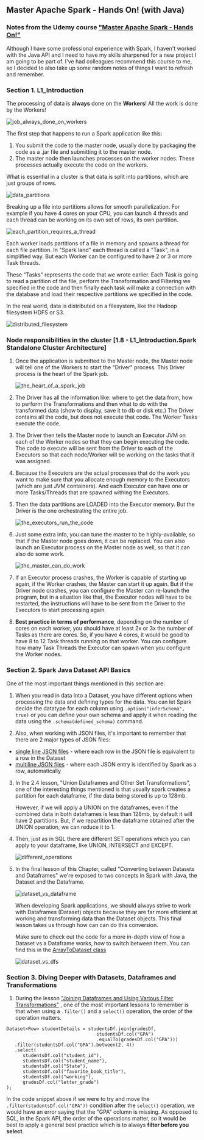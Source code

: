 ## Master Apache Spark - Hands On! (with Java)

### Notes from the Udemy course ["Master Apache Spark - Hands On!"](https://udemy.com/course/the-ultimate-apache-spark-with-java-course-hands-on)

Although I have some professional experience with Spark, I haven't worked with the Java API and I need to have my skills sharpened for a new project I am going to be part of. I've had colleagues recommend this course to me, so I decided to also take up some random notes of things I want to refresh and remember.

### Section 1. L1_Introduction

The processing of data is **always** done on the **Workers**! All the work is done by the Workers!

![job_always_done_on_workers](/media/img1.png)

The first step that happens to run a Spark application like this:
1. You submit the code to the master node, usually done by packaging the code as a .jar file and submitting it to the master node.
2. The master node then launches processes on the worker nodes. These processes actually execute the code on the workers.

What is essential in a cluster is that data is split into partitions, which are just groups of rows.

![data_partitions](/media/img2.png)

Breaking up a file into partitions allows for smooth parallelization. For example if you have 4 cores on your  CPU, you can launch 4 threads and each thread can be working on its own set of rows, its own partition.

![each_partition_requires_a_thread](/media/img3.png)

Each worker loads partitions of a file in memory and spawns a thread for each file partition. In "Spark land" each thread is called a "Task", in a simplified way. But each Worker can be configured to have 2 or 3 or more Task threads.

These "Tasks" represents the code that we wrote earlier. Each Task is going to read a partition of the file, perform the Transformation and Filtering we specified in the code and then finally each task will make a connection with the database and load their respective partitions we specified in the code.

In the real world, data is distributed on a filesystem, like the Hadoop filesystem HDFS or S3.

![distributed_filesystem](/media/img4.png)

### Node responsibilities in the cluster [1.8 - L1_Introduction.Spark Standalone Cluster Architecture]

1. Once the application is submitted to the Master node, the Master node will tell one of the Workers to start the "Driver" process. This Driver process is the heart of the Spark job.

    ![the_heart_of_a_spark_job](/media/img5.png)

2. The Driver has all the information like: where to get the data from, how to perform the Transformations and then what to do with the transformed data (show to display, save it to db or disk etc.)
The Driver contains all the code, but does not execute that code. The Worker Tasks execute the code. 
 
3. The Driver then tells the Master node to launch an Executor JVM on each of the Worker nodes so that they can begin executing the code. The code to execute will be sent from the Driver to each of the Executors so that each node/Worker will be working on the tasks that it was assigned.

4. Because the Executors are the actual processes that do the work you want to make sure that you allocate enough memory to the Executors (which are just JVM containers). And each Executor can have one or more Tasks/Threads that are spawned withing the Executors.

5. Then the data partitions are LOADED into the Executor memory. But the Driver is the one orchestrating the entire job.
    
    ![the_executors_run_the_code](/media/img6.png)

6. Just some extra info, you can tune the master to be highly-available, so that if the Master node goes down, it can be replaced. You can also launch an Executor process on the Master node as well, so that it can also do some work.

    ![the_master_can_do_work](/media/img7.png)

7. If an Executor process crashes, the Worker is capable of starting up again, if the Worker crashes, the Master can start it up again. But if the Driver node crashes, you can configure the Master can re-launch the program, but in a situation like that, the Executor nodes will have to be restarted, the instructions will have to be sent from the Driver to the Executors to start processing again.

8. **Best practice in terms of performance**, depending on the number of cores on each worker, you should have at least 2x or 3x the number of Tasks as there are cores. So, if you have 4 cores, it would be good to have 8 to 12 Task threads running on that worker. You can configure how many Task Threads the Executor can spawn when you configure the Worker nodes.

### Section 2. Spark Java Dataset API Basics

One of the most important things mentioned in this section are:

1. When you read in data into a Dataset, you have different options when processing the data and defining types for the data. You can let Spark decide the datatype for each column using `.option("inferSchema", true)` or you can define your own schema and apply it when reading the data using the `.schema(defined_schema)` command.

2. Also, when working with JSON files, it's important to remember that there are 2 major types of JSON files:
- [single line JSON files](src/main/resources/L1/simple.json) - where each row in the JSON file is equivalent to a row in the Dataset
- [multiline JSON files](src/main/resources/L1/multiline.json) - where each JSON entry is identified by Spark as a row, automatically

3. In the 2.4 lesson, "Union Dataframes and Other Set Transformations", one of the interesting things mentioned is that usually spark creates a partition for each dataframe, if the data being stored is up to 128mb.

   However, if we will apply a UNION on the dataframes, even if the combined data in both dataframes is less than 128mb, by default it will have 2 partitions. But, if we repartition the dataframe obtained after the UNION operation, we can reduce it to 1.

4. Then, just as in SQL there are different SET operations which you can apply to your dataframe, like UNION, INTERSECT and EXCEPT.

   ![different_operations](/media/img8.png)

5. In the final lesson of this Chapter, called "Converting between Datasets and Dataframes" we're exposed to two concepts in Spark with Java, the Dataset and the Dataframe.

   ![dataset_vs_dataframe](/media/img9.png)
   
   When developing Spark applications, we should always strive to work with Dataframes (Dataset<Row>) objects because they are far more efficient at working and transforming data than the Dataset objects. This final lesson takes us through how can can do this conversion.

   Make sure to check out the code for a more in-depth view of how a Dataset vs a Dataframe works, how to switch between them. You can find this in the [ArrayToDataset class](/src/main/java/L2_Spark_Java_Dataset_API/Converting_Between_Datasets_and_Dataframes/ArrayToDataset.java)

   ![dataset_vs_dfs](/media/img10.png)

### Section 3. Diving Deeper with Datasets, Dataframes and Transformations

1. During the lesson ["Joining Dataframes and Using Various Filter Transformations"](https://accesa.udemy.com/course/the-ultimate-apache-spark-with-java-course-hands-on/learn/lecture/12186774#overview) , one of the most important lessons to remember is that when using a `.filter()` and a `select()` operation, the order of the operation matters.

```
Dataset<Row> studentDetails = studentsDf.join(gradesDf, 
                                 studentsDf.col("GPA")
                                 .equalTo(gradesDf.col("GPA")))
   .filter(studentsDf.col("GPA").between(2, 4))
   .select(
      studentsDf.col("student_id"),
      studentsDf.col("student_name"),
      studentsDf.col("State"),
      studentsDf.col("favorite_book_title"),
      studentsDf.col("working"),
      gradesDf.col("letter_grade")
);
```

In the code snippet above if we were to try and move the `.filter(studentsDf.col("GPA"))` condition after the `select()` operation, we would have an error saying that the "GPA" column is missing. As opposed to SQL, in the Spark API, the order of the operations matter, so it would be best to apply a general best practice which is to always **filter before you select**.